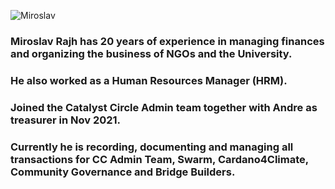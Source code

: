 ![Miroslav](https://user-images.githubusercontent.com/73400593/159754251-892c7098-a95d-4481-90bc-0c274ff894a8.JPG)

### Miroslav Rajh has 20 years of experience in managing finances and organizing the business of NGOs and the University. 
### He also worked as a Human Resources Manager (HRM). 
### Joined the Catalyst Circle Admin team together with Andre as treasurer in Nov 2021. 
### Currently he is recording, documenting and managing all transactions for CC Admin Team, Swarm, Cardano4Climate, Community Governance and Bridge Builders.
